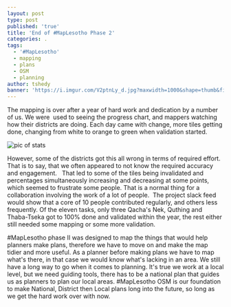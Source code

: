 ```yaml
---
layout: post
type: post
published: 'true'
title: 'End of #MapLesotho Phase 2'
categories: .
tags:
  - '#MapLesotho'
  - mapping
  - plans
  - OSM
  - planning
author: tshedy
banner: 'https://i.imgur.com/V2ptnLy_d.jpg?maxwidth=1000&shape=thumb&fidelity=high'
---
```

The mapping is over after a year of hard work and dedication
by a number of us. We were  used to
seeing the progress chart, and mappers watching how their districts are doing.
Each day came with change, more tiles getting done, changing from white to
orange to green when validation started. 

![pic of stats](https://i.imgur.com/V2ptnLy_d.jpg?maxwidth=1000&fidelity=high)

However, some of the districts got this all wrong in terms
of required effort.  That is to say, that
we often appeared to not know the required accuracy and engagement.   That led
to some of the tiles being invalidated and percentages simultaneously increasing
and decreasing at some points, which seemed to frustrate some people. That is a
normal thing for a collaboration involving the work of a lot of people.  The project slack feed would show that a core
of 10 people contributed regularly, and others less frequently. Of the eleven
tasks, only three Qacha's Nek, Quthing and Thaba-Tseka got to 100% done and
validated within the year, the rest either still needed some mapping or some
more validation. 

\#MapLesotho phase II was designed to map the things that
would help planners make plans, therefore we have to move on and make the map
tidier and more useful. As a planner before making plans we have to map what's
there, in that case we would know what's lacking in an area. We still have a
long way to go when it comes to planning. It's true we work at a local level,
but we need guiding tools, there has to be a national plan that guides us as
planners to plan our local areas. #MapLesotho OSM is our foundation to make
National, District then Local plans long into the future, so long as we get the
hard work over with now.



